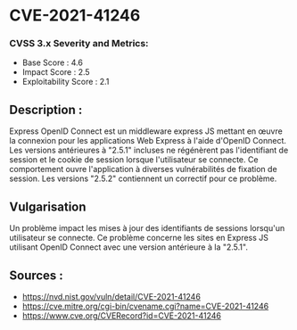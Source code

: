 # CVE-2021-41246

### CVSS 3.x Severity and Metrics:
- Base Score : 4.6
- Impact Score : 2.5
- Exploitability Score : 2.1

## Description :

Express OpenID Connect est un middleware express JS mettant en œuvre la connexion pour les applications Web Express à 
l'aide d'OpenID Connect. Les versions antérieures à "2.5.1" incluses ne régénèrent pas l'identifiant de session et le 
cookie de session lorsque l'utilisateur se connecte. Ce comportement ouvre l'application à diverses vulnérabilités de 
fixation de session. Les versions "2.5.2" contiennent un correctif pour ce problème.

## Vulgarisation

Un problème impact les mises à jour des identifiants de sessions lorsqu'un utilisateur se connecte. 
Ce problème concerne les sites en Express JS utilisant OpenID Connect avec une version antérieure à la "2.5.1".

## Sources :
- https://nvd.nist.gov/vuln/detail/CVE-2021-41246
- https://cve.mitre.org/cgi-bin/cvename.cgi?name=CVE-2021-41246
- https://www.cve.org/CVERecord?id=CVE-2021-41246